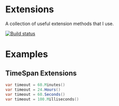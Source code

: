 # Extensions

A collection of useful extension methods that I use.

[![Build status](https://ci.appveyor.com/api/projects/status/eh3sqku5ur3yn5u2?svg=true)](https://ci.appveyor.com/project/corinblaikie/extensions)

# Examples

## TimeSpan Extensions

```C#
var timeout = 60.Minutes()
var timeout = 24.Hours()
var timeout = 60.Seconds()
var timeout = 100.Milliseconds()

```
